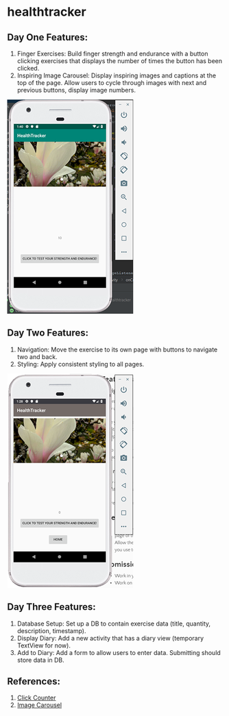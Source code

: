 # healthtracker

## Day One Features:
1. Finger Exercises: Build finger strength and endurance with a button clicking exercises that displays the number of times the button has been clicked.
2. Inspiring Image Carousel: Display inspiring images and captions at the top of the page. Allow users to cycle through images with next and previous buttons, display image numbers.

![day 1](app/screenshots/day1.png)

## Day Two Features:
1. Navigation: Move the exercise to its own page with buttons to navigate two and back.
2. Styling: Apply consistent styling to all pages. 

![day 2](app/screenshots/day2.png)

## Day Three Features:
1. Database Setup: Set up a DB to contain exercise data (title, quantity, description, timestamp).
2. Display Diary: Add a new activity that has a diary view (temporary TextView for now).
3. Add to Diary: Add a form to allow users to enter data. Submitting should store data in DB. 

## References:
1. <a href="https://www.4tocode.com/create-button-click-increment-counter-in-android/"> Click Counter </a>
2. <a href="https://github.com/sayyam/carouselview"> Image Carousel </a>
